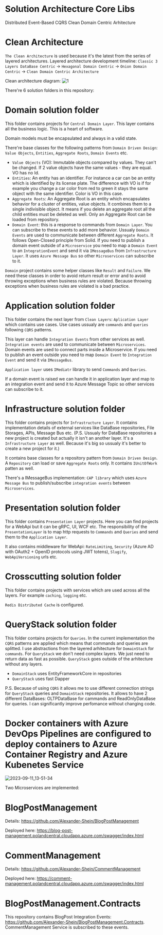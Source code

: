 # Solution Architecture Core Libs

Distributed Event-Based CQRS Clean Domain Centric Arhitecture

# Clean Architecture
`The Clean Architecture` is used because it's the latest from the series of layered architectures. Layered architecture development timeline:
`Classic 3 Layers DataBase Centric` -> `Hexagonal Domain Centric` -> `Onion Domain Centric` -> `Clean Domain Centric Architecture`

Clean architecture diagram:
![1](https://github.com/Alexander-Shein/EmpCore/assets/7516186/034a001f-61b5-44ee-989e-a825df1c9b61)

There're 6 solution folders in this repository:

# Domain solution folder
This folder contains projects for `Central Domain Layer`. This layer contains all the business logic. This is a heart of software.

Domain models must be encapsulated and always in a valid state.

There're base classes for the following patterns from `Domain Driven Design`: `Value Objects`, `Entities`, `Aggregate Roots`, `Domain Events` etc.
- `Value Objects` (VO): Immutable objects compared by values. They can't be changed. If 2 value objects have the same values - they are equal. VO has no Id.
- `Entities`: An entity has an identifier. For instance a car can be an entity which is identified by its license plate. The difference with VO is if for example you change a car color from red to green it stays the same object with the same identifier. Color is VO in this case.
- `Aggregate Roots`: An Aggregate Root is an entity which encapsulates behavior for a cluster of entities, value objects. It combines them to a single indivisible object. It means if you delete an aggregate root all the child entities must be deleted as well. Only an Aggregate Root can be loaded from repository.
- `Domain Event`: this is a response to commands from `Domain Layer`. You can subscribe to these events to add more behavior. Ussualy `Domain Events` are used to communicate between different `Aggregate Roots`. It follows Open-Closed principle from Solid. If you need to publish a domain event outside of a `Microservice` you need to map a `Domain Event` to an `IntegrationEvent` and send it via `IMessageBus` from `Infrastructure Layer`. It uses `Azure Message Bus` so other `Microservices` can subscribe to it.

`Domain` project contains some helper classes like `Result` and `Failure`. We need these classes in order to avoid return result or error and to avoid throwing exceptions when business rules are violated. Because throwing exceptions when business rules are violated is a bad practice. 

# Application solution folder
This folder contains the next layer from `Clean Layers`: `Aplication Layer` which contains use cases.
Use cases ussualy are `commands` and `queries` following `CQRS` patterns.

This layer can handle `Integration Events` from other services as well. `Integration events` are used to communicate between `Microservices`. Domain events are used to connect parts inside a Microservice. If you need to publish an event outside you need to map `Domain Event` to `Integration Event` and send it via `IMessageBus`.

`Application layer` uses `IMediatr` library to send `Commands` and `Queries`.

If a domain event is raised we can handle it in application layer and map to an integration event and send it to Azure Message Topic so other services can subscribe to it.

# Infrastructure solution folder
This folder contains projects for `Infrastructure Layer`. It contains implementation details of external services like DataBase repositories, File Storages, APIs, Message Bus etc.
(P.S. Ussualy for DataBase repositories a new project is created but actually it isn't an another layer. It's a `Infrastructure Layer` as well. Because it's big so ussualy it's better to create a new project for it.)

It contains base classes for a repository pattern from `Domain Driven Design`. A `Repository` can load or save `Aggregate Roots` only. 
It contains `IUnitOfWork` patten as well.

There's a IMessageBus implementation: `CAP library` which uses `Azure Message Bus` to publish/subscribe `integration events` between `Microservices`.

# Presentation solution folder
This folder contains `Presentation Layer` projects. Here you can find projects for a WebApi but it can be gRPC, UI, WCF etc.
The responsibility of the `PresentationLayer` is to map http requests to `Commands` and `Queries` and send them to the `Application Layer`.

It also contains middleware for WebApi: `RateLimiting`, `Security` (Azure AD with OAuth2 + OpenID protocols using JWT totens), `Slugify`, `WebApiVersioning` urls etc.

# Crosscutting solution folder
This folder contains projects with services which are used across all the layers. For example `caching`, `logging` etc.

`Redis Distributed Cache` is configured.

# QueryStack solution folder
This folder contains projects for `Queries`. In the current implementation the `CQRS` patterns are applied which means that commands and queries are splitted. I use abstractions from the layered arhitecture for `DomainStack` for `commands`. For `QueryStack` we don't need complex layers. We just need to return data as fast as possible. `QueryStack` goes outside of the arhitecture without any layers.

- `DomainStack` uses EntityFrameworkCore in repositories
- `QueryStack` uses fast Dapper

P.S. Because of using `CQRS` it allows me to use different connection strings for `QueryStack` queries and `DomainStack` repositories. It allows to have 2 different DataBases: OLTPDataBase for cammands and ReadOnlyDataBase for queries. I can significantly improve perfomance without changing code.

# Docker containers with Azure DevOps Pipelines are configured to deploy containers to Azure Container Registry and Azure Kubenetes Service

![2023-09-11_13-51-34](https://github.com/Alexander-Shein/EmpCore/assets/7516186/26192087-5cb6-47eb-ae9f-66704b9b0574)

Two Microservices are implemented:

# BlogPostManagement
Details: https://github.com/Alexander-Shein/BlogPostManagement

Deployed here: https://blog-post-management.polandcentral.cloudapp.azure.com/swagger/index.html

# CommentManagement
Details: https://github.com/Alexander-Shein/CommentManagement

Deployed here: https://comment-management.polandcentral.cloudapp.azure.com/swagger/index.html

# BlogPostManagement.Contracts

This repository contains BlogPost Integration Events: https://github.com/Alexander-Shein/BlogPostManagement.Contracts. CommentManagement Service is subscribed to these events.
